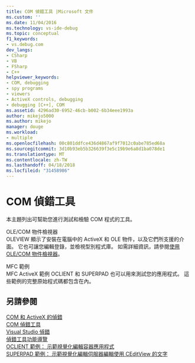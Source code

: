 ```yaml
---
title: COM 偵錯工具 |Microsoft 文件
ms.custom: ''
ms.date: 11/04/2016
ms.technology: vs-ide-debug
ms.topic: conceptual
f1_keywords:
- vs.debug.com
dev_langs:
- CSharp
- VB
- FSharp
- C++
helpviewer_keywords:
- COM, debugging
- spy programs
- viewers
- ActiveX controls, debugging
- debugging [C++], COM
ms.assetid: 4296ad30-6952-46cb-b002-6b34eee1993a
author: mikejo5000
ms.author: mikejo
manager: douge
ms.workload:
- multiple
ms.openlocfilehash: 00c801ddfce436d4867af9f7012c0abe785ed68a
ms.sourcegitcommit: 3d10b93eb5b326639f3e5c19b9e6a8d1ba078de1
ms.translationtype: MT
ms.contentlocale: zh-TW
ms.lasthandoff: 04/18/2018
ms.locfileid: "31458986"
---
```

# <a name="com-debugging-tools"></a>COM 偵錯工具
本主題列出可幫助您進行測試和檢驗 COM 程式的工具。  
  
 OLE/COM 物件檢視器  
 OLEVIEW 顯示了安裝在電腦中的 ActiveX 和 OLE 物件，以及它們所支援的介面。 它也可讓您編輯登錄，並檢視型別程式庫。 如需詳細資訊，請參閱[使用 OLE/COM 物件檢視器](/cpp/data/ado-rdo/using-the-ole-com-object-viewer)。  
  
 MFC 範例  
 MFC ActiveX 範例 OCLIENT 和 SUPERPAD 也可以用來測試您的應用程式。 這些範例的完整原始程式碼都包含在內。  
  
## <a name="see-also"></a>另請參閱  
 [COM 和 ActiveX 的偵錯](../debugger/com-and-activex-debugging.md)   
 [COM 偵錯工具](../debugger/com-debugging-tools.md)  
 [Visual Studio 偵錯](../debugger/index.md)  
 [偵錯工具功能導覽](../debugger/debugger-feature-tour.md)   
 [OCLIENT 範例： 示範視覺化編輯容器應用程式](http://msdn.microsoft.com/en-us/8cd5c234-9a4e-4934-8f5d-bac189ad92c4)   
 [SUPERPAD 範例： 示範視覺化編輯伺服器編輯使用 CEditView 的文字](http://msdn.microsoft.com/en-us/7b14e975-d986-4e6a-8289-226485cfcb72)